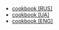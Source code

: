 * [cookbook [RUS]](cookbook-ru.md)
* [cookbook [UA]](cookbook-ua.md)
* [cookbook [ENG]](cookbook-en.md)
